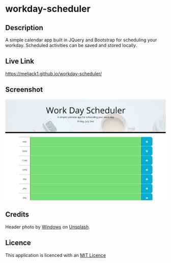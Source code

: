 # workday-scheduler

## Description
A simple calendar app built in JQuery and Bootstrap for scheduling your workday. Scheduled activities can be saved and stored locally. 

## Live Link
https://meljack1.github.io/workday-scheduler/

## Screenshot
![Screenshot of website](./assets/images/Screenshot.PNG?raw=true)

## Credits
Header photo by [Windows](https://unsplash.com/@windows?utm_source=unsplash&utm_medium=referral&utm_content=creditCopyText) on
[Unsplash](https://unsplash.com/t/business-work?utm_source=unsplash&utm_medium=referral&utm_content=creditCopyText).
  
## Licence

This application is licenced with an [MIT Licence](./LICENSE)
